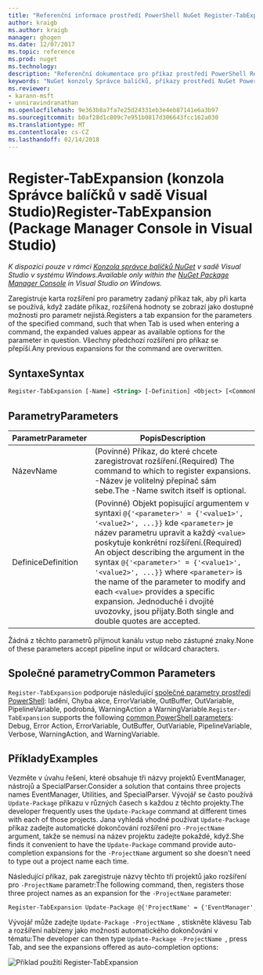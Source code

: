 ```yaml
---
title: "Referenční informace prostředí PowerShell NuGet Register-TabExpansion | Microsoft Docs"
author: kraigb
ms.author: kraigb
manager: ghogen
ms.date: 12/07/2017
ms.topic: reference
ms.prod: nuget
ms.technology: 
description: "Referenční dokumentace pro příkaz prostředí PowerShell Register-TabExpansion v konzole Správce balíčků NuGet v sadě Visual Studio."
keywords: "NuGet konzoly Správce balíčků, příkazy prostředí NuGet Powershell, NuGet Powershell odkaz, Register-TabExpansion"
ms.reviewer:
- karann-msft
- unniravindranathan
ms.openlocfilehash: 9e363b8a7fa7e25d24331eb3e4eb87141e6a3b97
ms.sourcegitcommit: b0af28d1c809c7e951b0817d306643fcc162a030
ms.translationtype: MT
ms.contentlocale: cs-CZ
ms.lasthandoff: 02/14/2018
---
```

# <a name="register-tabexpansion-package-manager-console-in-visual-studio"></a><span data-ttu-id="0a2fb-104">Register-TabExpansion (konzola Správce balíčků v sadě Visual Studio)</span><span class="sxs-lookup"><span data-stu-id="0a2fb-104">Register-TabExpansion (Package Manager Console in Visual Studio)</span></span>

<span data-ttu-id="0a2fb-105">*K dispozici pouze v rámci [Konzola správce balíčků NuGet](package-manager-console.md) v sadě Visual Studio v systému Windows.*</span><span class="sxs-lookup"><span data-stu-id="0a2fb-105">*Available only within the [NuGet Package Manager Console](package-manager-console.md) in Visual Studio on Windows.*</span></span>

<span data-ttu-id="0a2fb-106">Zaregistruje karta rozšíření pro parametry zadaný příkaz tak, aby při karta se používá, když zadáte příkaz, rozšířená hodnoty se zobrazí jako dostupné možnosti pro parametr nejistá.</span><span class="sxs-lookup"><span data-stu-id="0a2fb-106">Registers a tab expansion for the parameters of the specified command, such that when Tab is used when entering a command, the expanded values appear as available options for the parameter in question.</span></span> <span data-ttu-id="0a2fb-107">Všechny předchozí rozšíření pro příkaz se přepíší.</span><span class="sxs-lookup"><span data-stu-id="0a2fb-107">Any previous expansions for the command are overwritten.</span></span>

## <a name="syntax"></a><span data-ttu-id="0a2fb-108">Syntaxe</span><span class="sxs-lookup"><span data-stu-id="0a2fb-108">Syntax</span></span>

```ps
Register-TabExpansion [-Name] <String> [-Definition] <Object> [<CommonParameters>]
```

## <a name="parameters"></a><span data-ttu-id="0a2fb-109">Parametry</span><span class="sxs-lookup"><span data-stu-id="0a2fb-109">Parameters</span></span>

| <span data-ttu-id="0a2fb-110">Parametr</span><span class="sxs-lookup"><span data-stu-id="0a2fb-110">Parameter</span></span> | <span data-ttu-id="0a2fb-111">Popis</span><span class="sxs-lookup"><span data-stu-id="0a2fb-111">Description</span></span> |
| --- | --- |
| <span data-ttu-id="0a2fb-112">Název</span><span class="sxs-lookup"><span data-stu-id="0a2fb-112">Name</span></span> | <span data-ttu-id="0a2fb-113">(Povinné) Příkaz, do které chcete zaregistrovat rozšíření.</span><span class="sxs-lookup"><span data-stu-id="0a2fb-113">(Required) The command to which to register expansions.</span></span> <span data-ttu-id="0a2fb-114">-Název je volitelný přepínač sám sebe.</span><span class="sxs-lookup"><span data-stu-id="0a2fb-114">The -Name switch itself is optional.</span></span> |
| <span data-ttu-id="0a2fb-115">Definice</span><span class="sxs-lookup"><span data-stu-id="0a2fb-115">Definition</span></span> | <span data-ttu-id="0a2fb-116">(Povinné) Objekt popisující argumentem v syntaxi `@{'<parameter>' = {'<value1>', '<value2>', ...}}` kde `<parameter>` je název parametru upravit a každý `<value>` poskytuje konkrétní rozšíření.</span><span class="sxs-lookup"><span data-stu-id="0a2fb-116">(Required) An object describing the argument in the syntax `@{'<parameter>' = {'<value1>', '<value2>', ...}}` where `<parameter>` is the name of the parameter to modify and each `<value>` provides a specific expansion.</span></span> <span data-ttu-id="0a2fb-117">Jednoduché i dvojité uvozovky, jsou přijaty.</span><span class="sxs-lookup"><span data-stu-id="0a2fb-117">Both single and double quotes are accepted.</span></span> |

<span data-ttu-id="0a2fb-118">Žádná z těchto parametrů přijmout kanálu vstup nebo zástupné znaky.</span><span class="sxs-lookup"><span data-stu-id="0a2fb-118">None of these parameters accept pipeline input or wildcard characters.</span></span>

## <a name="common-parameters"></a><span data-ttu-id="0a2fb-119">Společné parametry</span><span class="sxs-lookup"><span data-stu-id="0a2fb-119">Common Parameters</span></span>

<span data-ttu-id="0a2fb-120">`Register-TabExpansion` podporuje následující [společné parametry prostředí PowerShell](http://go.microsoft.com/fwlink/?LinkID=113216): ladění, Chyba akce, ErrorVariable, OutBuffer, OutVariable, PipelineVariable, podrobná, WarningAction a WarningVariable.</span><span class="sxs-lookup"><span data-stu-id="0a2fb-120">`Register-TabExpansion` supports the following [common PowerShell parameters](http://go.microsoft.com/fwlink/?LinkID=113216): Debug, Error Action, ErrorVariable, OutBuffer, OutVariable, PipelineVariable, Verbose, WarningAction, and WarningVariable.</span></span>

## <a name="examples"></a><span data-ttu-id="0a2fb-121">Příklady</span><span class="sxs-lookup"><span data-stu-id="0a2fb-121">Examples</span></span>

<span data-ttu-id="0a2fb-122">Vezměte v úvahu řešení, které obsahuje tři názvy projektů EventManager, nástrojů a SpecialParser.</span><span class="sxs-lookup"><span data-stu-id="0a2fb-122">Consider a solution that contains three projects names EventManager, Utilities, and SpecialParser.</span></span> <span data-ttu-id="0a2fb-123">Vývojář se často používá `Update-Package` příkazu v různých časech s každou z těchto projekty.</span><span class="sxs-lookup"><span data-stu-id="0a2fb-123">The developer frequently uses the `Update-Package` command at different times with each of those projects.</span></span> <span data-ttu-id="0a2fb-124">Jana vyhledá vhodné používat `Update-Package` příkaz zadejte automatické dokončování rozšíření pro `-ProjectName` argument, takže se nemusí na název projektu zadejte pokaždé, když.</span><span class="sxs-lookup"><span data-stu-id="0a2fb-124">She finds it convenient to have the `Update-Package` command provide auto-completion expansions for the `-ProjectName` argument so she doesn't need to type out a project name each time.</span></span> 

<span data-ttu-id="0a2fb-125">Následující příkaz, pak zaregistruje názvy těchto tří projektů jako rozšíření pro `-ProjectName` parametr:</span><span class="sxs-lookup"><span data-stu-id="0a2fb-125">The following command, then, registers those three project names as an expansion for the `-ProjectName` parameter:</span></span>

```ps
Register-TabExpansion Update-Package @{'ProjectName' = {'EventManager', 'Utilities', 'SpecialParser'}}    
```

<span data-ttu-id="0a2fb-126">Vývojář může zadejte `Update-Package -ProjectName `, stiskněte klávesu Tab a rozšíření nabízeny jako možnosti automatického dokončování v tématu:</span><span class="sxs-lookup"><span data-stu-id="0a2fb-126">The developer can then type `Update-Package -ProjectName `, press Tab, and see the expansions offered as auto-completion options:</span></span>

![Příklad použití Register-TabExpansion](media/Register-TabExpansion-Example.png)
